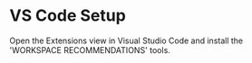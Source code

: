 # VS Code Setup

Open the Extensions view in Visual Studio Code and install the 'WORKSPACE RECOMMENDATIONS' tools.

